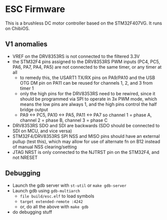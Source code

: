 ESC Firmware
=========

This is a brushless DC motor controller based on the STM32F407VG. It runs on ChibiOS.

V1 anomalies
-----
- VREF on the DRV8353RS is not connected to the filtered 3.3V
- the STM32F4 pins assigned to the DRV8353RS PWM inputs (PC4, PC5, PA6, PA7, PA4, PA5) are not connected to the same timer, or any timer at all
    - to remedy this, the USART1 TX/RX pins on PA9/PA10 and the USB OTG DM pin on PA11 can be reused for channels 1, 2, and 3 from timer 1
    - only the high pins for the DRV8353RS need to be rewired, since it should be programmed via SPI to operate in 3x PWM mode, which means the low pins are always 1, and the high pins control the half bridge output
    - PA9 <-> PC5, PA10 <-> PA5, PA11 <-> PA7 so channel 1 = phase A, channel 2 = phase B, channel 3 = phase C
- DRV8353RS SDO and SDI are backwards (SDO should be connected to SDI on MCU, and vice versa)
- STM32F4/DRV8353RS SPI NSS and MISO pins should have an external pullup (test this), which may allow for use of alternate fn on B12 instead of manual NSS clearing/setting
- JTAG NRST is only connected to the NJTRST pin on the STM32F4, and not NRESET

Debugging
-----
- Launch the gdb server with `st-util` or `make gdb-server`
- Launch gdb using `gdb-multiarch`
    - `file build/esc.elf` to load symbols
    - `target extended-remote :4242`
    - or, do all the above with `make gdb`
- do debugging stuff
